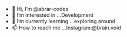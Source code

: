 - 👋 Hi, I’m @abrar-codes
- 👀 I’m interested in ...Development
- 🌱 I’m currently learning ...exploring around
- 📫 How to reach me ...Instagram:@brain.void

<!---
Void-code17/Void-code17 is a ✨ special ✨ repository because its `README.md` (this file) appears on your GitHub profile.
You can click the Preview link to take a look at your changes.
--->
